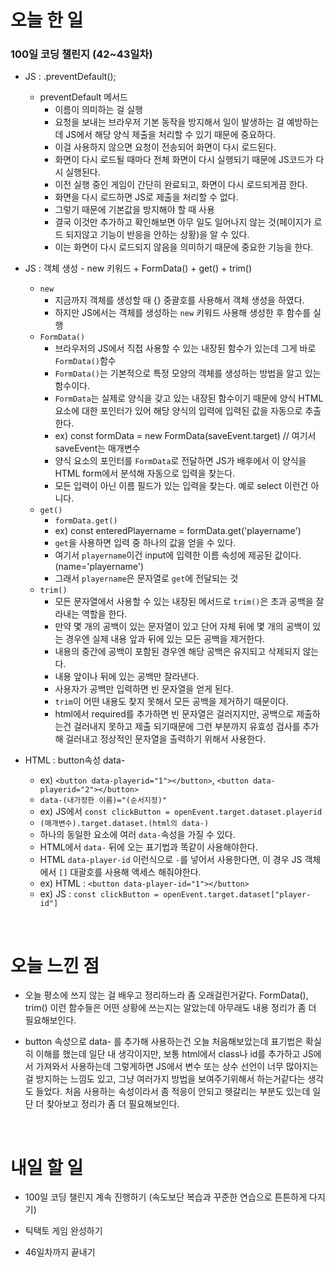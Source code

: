 # 오늘 한 일

### 100일 코딩 챌린지 (42~43일차)

- JS : .preventDefault();

  - preventDefault 메서드
    - 이름이 의미하는 걸 실행
    - 요청을 보내는 브라우저 기본 동작을 방지해서 일이 발생하는 걸 예방하는데 JS에서 해당 양식 제출을 처리할 수 있기 때문에 중요하다.
    - 이걸 사용하지 않으면 요청이 전송되어 화면이 다시 로드된다.
    - 화면이 다시 로드될 때마다 전체 화면이 다시 실행되기 때문에 JS코드가 다시 실행된다.
    - 이전 실행 중인 게임이 간단히 완료되고, 화면이 다시 로드되게끔 한다.
    - 화면을 다시 로드하면 JS로 제출을 처리할 수 없다.
    - 그렇기 때문에 기본값을 방지해야 할 때 사용
    - 결국 이것만 추가하고 확인해보면 아무 일도 일어나지 않는 것(페이지가 로드 되지않고 기능이 반응을 안하는 상황)을 알 수 있다.
    - 이는 화면이 다시 로드되지 않음을 의미하기 때문에 중요한 기능을 한다.

- JS : 객체 생성 - new 키워드 + FormData() + get() + trim()

  - `new`
    - 지금까지 객체를 생성할 때 {} 중괄호를 사용해서 객체 생성을 하였다.
    - 하지만 JS에서는 객체를 생성하는 `new` 키워드 사용해 생성한 후 함수를 실행
  - `FormData()`
    - 브라우저의 JS에서 직접 사용할 수 있는 내장된 함수가 있는데 그게 바로 `FormData()`함수
    - `FormData()`는 기본적으로 특정 모양의 객체를 생성하는 방법을 알고 있는 함수이다.
    - `FormData`는 실제로 양식을 갖고 있는 내장된 함수이기 때문에 양식 HTML 요소에 대한 포인터가 있어 해당 양식의 입력에 입력된 값을 자동으로 추출한다.
    - ex) const formData = new FormData(saveEvent.target) // 여기서 saveEvent는 매개변수
    - 양식 요소의 포인터를 `FormData`로 전달하면 JS가 배후에서 이 양식을 HTML form에서 분석해 자동으로 입력을 찾는다.
    - 모든 입력이 아닌 이름 필드가 있는 입력을 찾는다. 예로 select 이런건 아니다.
  - `get()`
    - `formData.get()`
    - ex) const enteredPlayername = formData.get('playername')
    - `get`을 사용하면 입력 중 하나의 값을 얻을 수 있다.
    - 여기서 `playername`이건 input에 입력한 이름 속성에 제공된 값이다.(name='playername')
    - 그래서 `playername`은 문자열로 `get`에 전달되는 것
  - `trim()`
    - 모든 문자열에서 사용할 수 있는 내장된 메서드로 `trim()`은 초과 공백을 잘라내는 역할을 한다.
    - 만약 몇 개의 공백이 있는 문자열이 있고 단어 자체 뒤에 몇 개의 공백이 있는 경우엔 실제 내용 앞과 뒤에 있는 모든 공백을 제거한다.
    - 내용의 중간에 공백이 포함된 경우엔 해당 공백은 유지되고 삭제되지 않는다.
    - 내용 앞이나 뒤에 있는 공백만 잘라낸다.
    - 사용자가 공백만 입력하면 빈 문자열을 얻게 된다.
    - `trim`이 어떤 내용도 찾지 못해서 모든 공백을 제거하기 때문이다.
    - html에서 required를 추가하면 빈 문자열은 걸러지지만, 공백으로 제출하는건 걸러내지 못하고 제출 되기때문에 그런 부분까지 유효성 검사를 추가해 걸러내고 정상적인 문자열을 출력하기 위해서 사용한다.

- HTML : button속성 data-

  - ex) `<button data-playerid="1"></button>`, `<button data-playerid="2"></button>`
  - `data-(내가정한 이름)="(순서지정)"`
  - ex) JS에서 `const clickButton = openEvent.target.dataset.playerid`
  - `(매개변수).target.dataset.(html의 data-)`
  - 하나의 동일한 요소에 여러 `data-`속성을 가질 수 있다.
  - HTML에서 `data-` 뒤에 오는 표기법과 똑같이 사용해야한다.
  - HTML `data-player-id` 이런식으로 `-`를 넣어서 사용한다면, 이 경우 JS 객체에서 `[]` 대괄호를 사용해 액세스 해줘야한다.
  - ex) HTML : `<button data-player-id="1"></button>`
  - ex) JS : `const clickButton = openEvent.target.dataset["player-id"]`

<br />

# 오늘 느낀 점

- 오늘 평소에 쓰지 않는 걸 배우고 정리하느라 좀 오래걸린거같다. FormData(), trim() 이런 함수들은 어떤 상황에 쓰는지는 알았는데 아무래도 내용 정리가 좀 더 필요해보인다.

- button 속성으로 data- 를 추가해 사용하는건 오늘 처음해보았는데 표기법은 확실히 이해를 했는데 일단 내 생각이지만, 보통 html에서 class나 id를 추가하고 JS에서 가져와서 사용하는데 그렇게하면 JS에서 변수 또는 상수 선언이 너무 많아지는걸 방지하는 느낌도 있고, 그냥 여러가지 방법을 보여주기위해서 하는거같다는 생각도 들었다. 처음 사용하는 속성이라서 좀 적응이 안되고 헷갈리는 부분도 있는데 일단 더 찾아보고 정리가 좀 더 필요해보인다.

<br />

# 내일 할 일

- 100일 코딩 챌린지 계속 진행하기 (속도보단 복습과 꾸준한 연습으로 튼튼하게 다지기)

- 틱택토 게임 완성하기

- 46일차까지 끝내기
